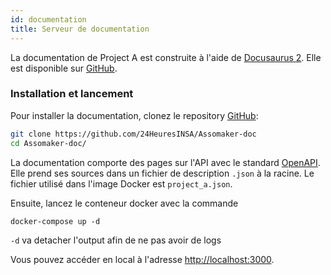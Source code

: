 ```yaml
---
id: documentation
title: Serveur de documentation
---
```


La documentation de Project A est construite à l'aide de [Docusaurus 2](https://v2.docusaurus.io/). Elle est disponible sur [GitHub](https://github.com/24HeuresINSA/Assomaker-doc).

### Installation et lancement

Pour installer la documentation, clonez le repository [GitHub](https://github.com/24HeuresINSA/Assomaker-doc):
```bash
git clone https://github.com/24HeuresINSA/Assomaker-doc
cd Assomaker-doc/
```

La documentation comporte des pages sur l'API avec le standard [OpenAPI](https://swagger.io/specification/). Elle prend ses sources dans un fichier de description `.json` à la racine. Le fichier utilisé dans l'image Docker est `project_a.json`.

Ensuite, lancez le conteneur docker avec la commande
```
docker-compose up -d
```

`-d` va detacher l'output afin de ne pas avoir de logs

Vous pouvez accéder en local à l'adresse <http://localhost:3000>.